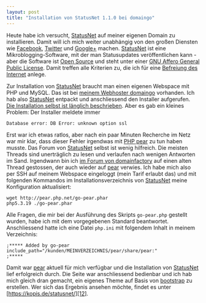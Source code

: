 ```yaml
---
layout: post
title: "Installation von StatusNet 1.1.0 bei domaingo"
---
```


Heute habe ich versucht, [StatusNet][0] auf meiner eigenen Domain zu installieren. Damit will ich mich weiter unabhängig von den großen Diensten wie [Facebook][1], [Twitter][2] und [Google+][3] machen. [StatusNet][0] ist eine Mikroblogging-Software, mit der man Statusupdates veröffentlichen kann - aber die Software ist [Open Source][4] und steht unter einer [GNU Affero General Public License][5]. Damit treffen alle Kriterien zu, die ich für eine [Befreiung des Internet][6] anlege.

Zur Installation von [StatusNet][0] braucht man einen eigenen Webspace mit PHP und MySQL. Das ist bei [meinem Webhoster domaingo][7] vorhanden. Ich hab also [StatusNet][0] entpackt und anschliessend den Installer aufgerufen. [Die Installation selbst ist länglich beschrieben][8]. Aber es gab ein kleines Problem: Der Installer meldete immer

    Database error: DB Error: unknown option ssl

Erst war ich etwas ratlos, aber nach ein paar Minuten Recherche im Netz war mir klar, dass dieser Fehler irgendwas mit [PHP pear][9] zu tun haben musste. Das Forum von [StatusNet][0] selbst ist wenig hilfreich. Die meisten Threads sind unerträglich zu lesen und verlaufen nach wenigen Antworten im Sand. Irgendwann bin ich [im Forum von domainfactory][10] auf einen alten Thread gestossen, der auch wieder auf [pear][9] verwies. Ich habe mich also per SSH auf meinem Webspace eingeloggt (mein Tarif erlaubt das) und mit folgenden Kommandos im Installationsverzeichnis von [StatusNet][0] meine Konfiguration aktualisiert:

    wget http://pear.php.net/go-pear.phar
    php5.3.19 ./go-pear.phar

Alle Fragen, die mir bei der Ausführung des Skripts `go-pear.php` gestellt wurden, habe ich mit dem vorgegebenen Standard beantwortet. Anschliessend hatte ich eine Datei `php.ini` mit folgendem Inhalt in meinem Verzeichnis:

    ;***** Added by go-pear
    include_path="/kunden/MEINVERZEICHNIS/pear/share/pear:"
    ;*****

Damit war [pear][9] aktuell für mich verfügbar und die Installation von [StatusNet][0] lief erfolgreich durch. Die Seite war anschliessend bedienbar und ich hab mich gleich dran gemacht, ein eigenes Theme auf Basis von [bootstrap][11] zu erstellen. Wer sich das Ergebnis ansehen möchte, findet es unter [https://kopis.de/statusnet/][12].


[0]: http://status.net/
[1]: http://www.facebook.com/
[2]: http://www.twitter.com/
[3]: http://plus.google.com/
[4]: http://de.wikipedia.org/wiki/Open_Source
[5]: http://de.wikipedia.org/wiki/GNU_Affero_General_Public_License
[6]: /2013/01/12/das-internet-zurueckerobern-projekte-zum-einstieg/
[7]: http://domaingo.de/
[8]: http://gitorious.org/statusnet/mainline/blobs/master/INSTALL
[9]: http://pear.php.net/
[10]: https://www.df.eu/forum/threads/52262-laconica-zum-laufen-bringen
[11]: http://twitter.github.com/bootstrap/
[12]: https://kopis.de/statusnet/
